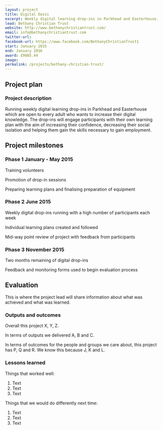 ```yaml
---
layout: project
title: Digital Oasis
excerpt: Weekly digital learning drop-ins in Parkhead and Easterhouse.
lead: Bethany Christian Trust
website: http://www.bethanychristiantrust.com/
email: info@bethanychristiantrust.com
twitter-url: facebook-url: https://www.facebook.com/BethanyChristianTrust1
start: January 2015
end: January 2016
award: £9885.44
image:
permalink: /projects/bethany-christian-trust/ 
---
```


## Project plan

### Project description

Running weekly digital learning drop-ins in Parkhead and Easterhouse which are open to every adult who wants to increase their digital knowledge. The drop-ins will engage participants with their own learning plan with the aim of increasing their confidence, decreasing their social isolation and helping them gain the skills necessary to gain employment. 


## Project milestones

### Phase 1 January - May 2015

Training volunteers

Promotion of drop-in sessions

Preparing learning plans and finalising preparation of equipment


### Phase 2 June 2015 

Weekly digital drop-ins running with a high number of participants each week

Individual learning plans created and followed

Mid-way point review of project with feedback from participants


### Phase 3 November 2015

Two months remaining of digital drop-ins 

Feedback and monitoring forms used to begin evaluation process

## Evaluation

This is where the project lead will share information about what was achieved and what was learned.

### Outputs and outcomes

Overall this project X, Y, Z.

In terms of outputs we delivered A, B and C.

In terms of outcomes for the people and groups we care about, this project has P, Q and R. We know this because J, K and L.

### Lessons learned

Things that worked well:

1. Text
2. Text
3. Text

Things that we would do differently next time:

1. Text
2. Text
3. Text
